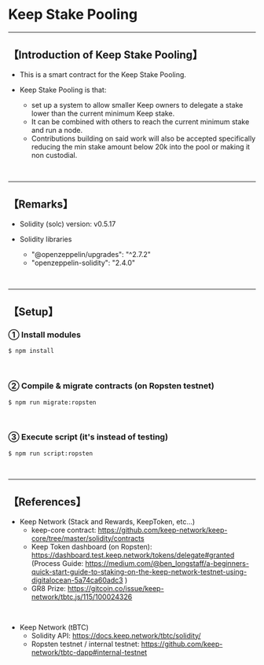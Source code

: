# Keep Stake Pooling

***
## 【Introduction of Keep Stake Pooling】
- This is a smart contract for the Keep Stake Pooling.
 
- Keep Stake Pooling is that:
  - set up a system to allow smaller Keep owners to delegate a stake lower than the current minimum Keep stake. 
  - It can be combined with others to reach the current minimum stake and run a node. 
  - Contributions building on said work will also be accepted specifically reducing the min stake amount below 20k into the pool or making it non custodial.

&nbsp;

***

## 【Remarks】
- Solidity (solc) version: v0.5.17

- Solidity libraries
  - "@openzeppelin/upgrades": "^2.7.2"
  - "openzeppelin-solidity": "2.4.0"

&nbsp;

***

## 【Setup】
### ① Install modules
```
$ npm install
```

<br>

### ② Compile & migrate contracts (on Ropsten testnet)
```
$ npm run migrate:ropsten
```

<br>

### ③ Execute script (it's instead of testing)
```
$ npm run script:ropsten
```


&nbsp;

***

## 【References】
- Keep Network (Stack and Rewards, KeepToken, etc...)
  - keep-core contract: https://github.com/keep-network/keep-core/tree/master/solidity/contracts
  - Keep Token dashboard (on Ropsten): https://dashboard.test.keep.network/tokens/delegate#granted
    (Process Guide: https://medium.com/@ben_longstaff/a-beginners-quick-start-guide-to-staking-on-the-keep-network-testnet-using-digitalocean-5a74ca60adc3 )
  - GR8 Prize: https://gitcoin.co/issue/keep-network/tbtc.js/115/100024326

<br>


- Keep Network (tBTC)
  - Solidity API: https://docs.keep.network/tbtc/solidity/
  - Ropsten testnet / internal testnet: https://github.com/keep-network/tbtc-dapp#internal-testnet
